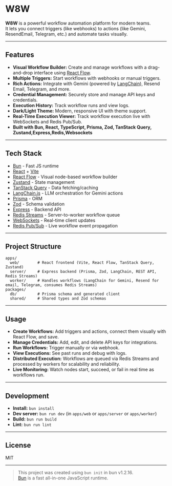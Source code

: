 # W8W

**W8W** is a powerful workflow automation platform for modern teams.  
It lets you connect triggers (like webhooks) to actions (like Gemini, ResendEmail, Telegram, etc.) and automate tasks visually.

---

## Features

- **Visual Workflow Builder:** Create and manage workflows with a drag-and-drop interface using [React Flow](https://reactflow.dev/).
- **Multiple Triggers:** Start workflows with webhooks or manual triggers.
- **Rich Actions:** Integrate with Gemini (powered by [LangChain](https://js.langchain.com/)), Resend Email, Telegram, and more.
- **Credential Management:** Securely store and manage API keys and credentials.
- **Execution History:** Track workflow runs and view logs.
- **Dark/Light Theme:** Modern, responsive UI with theme support.
- **Real-Time Execution Viewer:** Track workflow execution live with WebSockets and Redis Pub/Sub.
- **Built with Bun, React, TypeScript, Prisma, Zod, TanStack Query, Zustand,Express,Redis,Websockets**

---

## Tech Stack

- [Bun](https://bun.sh) - Fast JS runtime
- [React](https://react.dev) + [Vite](https://vitejs.dev)
- [React Flow](https://reactflow.dev/) - Visual node-based workflow builder
- [Zustand](https://zustand-demo.pmnd.rs/) - State management
- [TanStack Query](https://tanstack.com/query/latest) - Data fetching/caching
- [LangChain.js](https://js.langchain.com/) - LLM orchestration for Gemini actions
- [Prisma](https://www.prisma.io/) - ORM
- [Zod](https://zod.dev/) - Schema validation
- [Express](https://expressjs.com/) - Backend API
- [Redis Streams](https://redis.io/docs/latest/develop/data-types/streams/) - Server-to-worker workflow queue
- [WebSockets](https://developer.mozilla.org/en-US/docs/Web/API/WebSockets_API) - Real-time client updates
- [Redis Pub/Sub](https://redis.io/docs/latest/develop/pubsub/) - Live workflow event propagation


---

## Project Structure

```
apps/
  web/        # React frontend (Vite, React Flow, TanStack Query, Zustand)
  server/     # Express backend (Prisma, Zod, LangChain, REST API, Redis Streams)
  worker/     # Handles workflows (LangChain for Gemini, Resend for email, Telegram, consumes Redis Streams)
packages/
  db/         # Prisma schema and generated client
  shared/     # Shared types and Zod schemas
```


---

## Usage

- **Create Workflows:** Add triggers and actions, connect them visually with React Flow, and save.
- **Manage Credentials:** Add, edit, and delete API keys for integrations.
- **Run Workflows:** Trigger manually or via webhook.
- **View Executions:** See past runs and debug with logs.
- **Distributed Execution:** Workflows are queued via Redis Streams and processed by workers for scalability and reliability.
- **Live Monitoring:** Watch nodes start, succeed, or fail in real time as workflows run.


---

## Development

- **Install:** `bun install`
- **Dev server:** `bun run dev` (in `apps/web` or `apps/server` or `apps/worker`)
- **Build:** `bun run build`
- **Lint:** `bun run lint`

---

## License

MIT

---

> This project was created using `bun init` in bun v1.2.16.  
> [Bun](https://bun.sh) is a fast all-in-one JavaScript runtime.